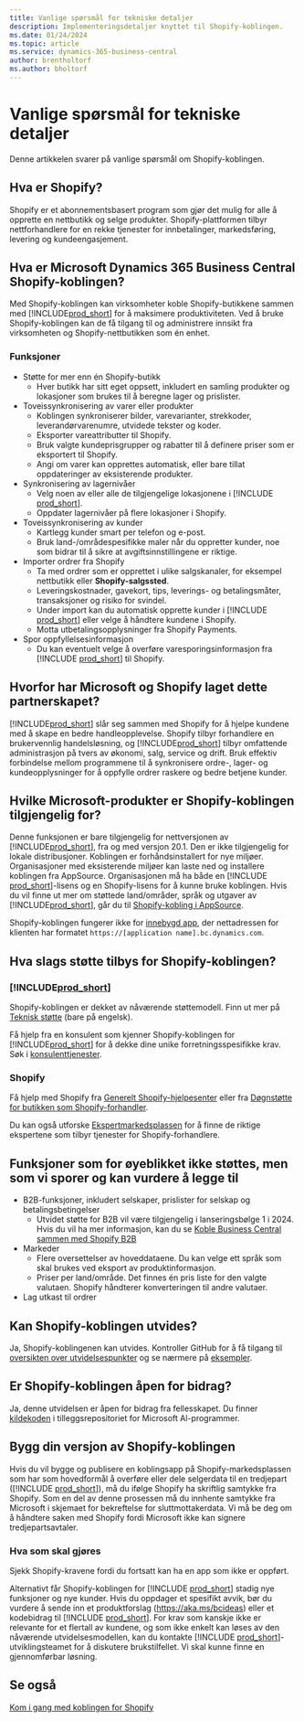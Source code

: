 ```yaml
---
title: Vanlige spørsmål for tekniske detaljer
description: Implementeringsdetaljer knyttet til Shopify-koblingen.
ms.date: 01/24/2024
ms.topic: article
ms.service: dynamics-365-business-central
author: brentholtorf
ms.author: bholtorf
---
```


# <a name="faq-for-technical-details"></a>Vanlige spørsmål for tekniske detaljer

Denne artikkelen svarer på vanlige spørsmål om Shopify-koblingen.

## <a name="what-is-shopify"></a>Hva er Shopify?

Shopify er et abonnementsbasert program som gjør det mulig for alle å opprette en nettbutikk og selge produkter. Shopify-plattformen tilbyr nettforhandlere for en rekke tjenester for innbetalinger, markedsføring, levering og kundeengasjement.

## <a name="what-is-the-microsoft-dynamics-365-business-central-shopify-connector"></a>Hva er Microsoft Dynamics 365 Business Central Shopify-koblingen?

Med Shopify-koblingen kan virksomheter koble Shopify-butikkene sammen med [!INCLUDE[prod_short](../includes/prod_short.md)] for å maksimere produktiviteten. Ved å bruke Shopify-koblingen kan de få tilgang til og administrere innsikt fra virksomheten og Shopify-nettbutikken som én enhet.

### <a name="capabilities"></a>Funksjoner

- Støtte for mer enn én Shopify-butikk
  - Hver butikk har sitt eget oppsett, inkludert en samling produkter og lokasjoner som brukes til å beregne lager og prislister.  
- Toveissynkronisering av varer eller produkter
  - Koblingen synkroniserer bilder, varevarianter, strekkoder, leverandørvarenumre, utvidede tekster og koder.  
  - Eksporter vareattributter til Shopify.  
  - Bruk valgte kundeprisgrupper og rabatter til å definere priser som er eksportert til Shopify.  
  - Angi om varer kan opprettes automatisk, eller bare tillat oppdateringer av eksisterende produkter.  
- Synkronisering av lagernivåer
  - Velg noen av eller alle de tilgjengelige lokasjonene i [!INCLUDE [prod_short](../includes/prod_short.md)].  
  - Oppdater lagernivåer på flere lokasjoner i Shopify.  
- Toveissynkronisering av kunder
  - Kartlegg kunder smart per telefon og e-post.  
  - Bruk land-/områdespesifikke maler når du oppretter kunder, noe som bidrar til å sikre at avgiftsinnstillingene er riktige.  
- Importer ordrer fra Shopify
  - Ta med ordrer som er opprettet i ulike salgskanaler, for eksempel nettbutikk eller **Shopify-salgssted**.
  - Leveringskostnader, gavekort, tips, leverings- og betalingsmåter, transaksjoner og risiko for svindel.  
  - Under import kan du automatisk opprette kunder i [!INCLUDE [prod_short](../includes/prod_short.md)] eller velge å håndtere kundene i Shopify.  
  - Motta utbetalingsopplysninger fra Shopify Payments.
- Spor oppfyllelsesinformasjon
  - Du kan eventuelt velge å overføre varesporingsinformasjon fra [!INCLUDE [prod_short](../includes/prod_short.md)] til Shopify.  

## <a name="why-did-microsoft-and-shopify-form-this-partnership"></a>Hvorfor har Microsoft og Shopify laget dette partnerskapet?

[!INCLUDE[prod_short](../includes/prod_long.md)] slår seg sammen med Shopify for å hjelpe kundene med å skape en bedre handleopplevelse. Shopify tilbyr forhandlere en brukervennlig handelsløsning, og [!INCLUDE[prod_short](../includes/prod_short.md)] tilbyr omfattende administrasjon på tvers av økonomi, salg, service og drift. Bruk effektiv forbindelse mellom programmene til å synkronisere ordre-, lager- og kundeopplysninger for å oppfylle ordrer raskere og bedre betjene kunder.

## <a name="which-microsoft-products-is-the-shopify-connector-available-for"></a>Hvilke Microsoft-produkter er Shopify-koblingen tilgjengelig for?

Denne funksjonen er bare tilgjengelig for nettversjonen av [!INCLUDE[prod_short](../includes/prod_short.md)], fra og med versjon 20.1. Den er ikke tilgjengelig for lokale distribusjoner. Koblingen er forhåndsinstallert for nye miljøer. Organisasjoner med eksisterende miljøer kan laste ned og installere koblingen fra AppSource. Organisasjonen må ha både en [!INCLUDE [prod_short](../includes/prod_short.md)]-lisens og en Shopify-lisens for å kunne bruke koblingen. Hvis du vil finne ut mer om støttede land/områder, språk og utgaver av [!INCLUDE[prod_short](../includes/prod_short.md)], går du til [Shopify-kobling i AppSource](https://go.microsoft.com/fwlink/?linkid=2196238).

Shopify-koblingen fungerer ikke for [innebygd app](/dynamics365/business-central/dev-itpro/deployment/embed-app-overview), der nettadressen for klienten har formatet `https://[application name].bc.dynamics.com`.

## <a name="what-support-is-offered-for-the-shopify-connector"></a>Hva slags støtte tilbys for Shopify-koblingen?

### [!INCLUDE[prod_short](../includes/prod_short.md)]

Shopify-koblingen er dekket av nåværende støttemodell. Finn ut mer på [Teknisk støtte](/dynamics365/business-central/dev-itpro/administration//manage-technical-support) (bare på engelsk).

Få hjelp fra en konsulent som kjenner Shopify-koblingen for [!INCLUDE[prod_short](../includes/prod_short.md)] for å dekke dine unike forretningsspesifikke krav. Søk i [konsulenttjenester](https://aka.ms/BCShopifyConsultant).

### <a name="shopify"></a>Shopify

Få hjelp med Shopify fra [Generelt Shopify-hjelpesenter](https://help.shopify.com/) eller fra [Døgnstøtte for butikken som Shopify-forhandler](https://help.shopify.com/questions#/).

Du kan også utforske [Ekspertmarkedsplassen](https://experts.shopify.com/) for å finne de riktige ekspertene som tilbyr tjenester for Shopify-forhandlere.

## <a name="currently-unsupported-features-however-were-tracking-them-and-may-consider-adding-them"></a>Funksjoner som for øyeblikket ikke støttes, men som vi sporer og kan vurdere å legge til

- B2B-funksjoner, inkludert selskaper, prislister for selskap og betalingsbetingelser
  - Utvidet støtte for B2B vil være tilgjengelig i lanseringsbølge 1 i 2024. Hvis du vil ha mer informasjon, kan du se [Koble Business Central sammen med Shopify B2B](/dynamics365/release-plan/2023wave2/smb/dynamics365-business-central/connect-business-central-shopify-b2b)
- Markeder
  - Flere oversettelser av hoveddataene. Du kan velge ett språk som skal brukes ved eksport av produktinformasjon.
  - Priser per land/område. Det finnes én pris liste for den valgte valutaen. Shopify håndterer konverteringen til andre valutaer.
- Lag utkast til ordrer

## <a name="is-the-shopify-connector-extensible"></a>Kan Shopify-koblingen utvides?

Ja, Shopify-koblingenen kan utvides. Kontroller GitHub for å få tilgang til [oversikten over utvidelsespunkter](https://github.com/microsoft/ALAppExtensions/tree/main/Apps/W1/Shopify) og se nærmere på [eksempler](https://github.com/microsoft/ALAppExtensions/blob/main/Apps/W1/Shopify/extensibility_examples.md).

## <a name="is-the-shopify-connector-open-for-contribution"></a>Er Shopify-koblingen åpen for bidrag?

Ja, denne utvidelsen er åpen for bidrag fra fellesskapet. Du finner [kildekoden](https://github.com/microsoft/ALAppExtensions/tree/main/Apps/W1/Shopify) i tilleggsrepositoriet for Microsoft Al-programmer.

## <a name="building-your-version-of-shopify-connector"></a>Bygg din versjon av Shopify-koblingen

Hvis du vil bygge og publisere en koblingsapp på Shopify-markedsplassen som har som hovedformål å overføre eller dele selgerdata til en tredjepart ([!INCLUDE [prod_short](../includes/prod_short.md)]), må du ifølge Shopify ha skriftlig samtykke fra Shopify. Som en del av denne prosessen må du innhente samtykke fra Microsoft i skjemaet for bekreftelse for sluttmottakerdata. Vi må be deg om å håndtere saken med Shopify fordi Microsoft ikke kan signere tredjepartsavtaler.

### <a name="what-to-do"></a>Hva som skal gjøres

Sjekk Shopify-kravene fordi du fortsatt kan ha en app som ikke er oppført.

Alternativt får Shopify-koblingen for [!INCLUDE [prod_short](../includes/prod_short.md)] stadig nye funksjoner og nye kunder. Hvis du oppdager et spesifikt avvik, bør du vurdere å sende inn et produktforslag (https://aka.ms/bcideas) eller et kodebidrag til [!INCLUDE [prod_short](../includes/prod_short.md)]. For krav som kanskje ikke er relevante for et flertall av kundene, og som ikke enkelt kan løses av den nåværende utvidelsesmodellen, kan du kontakte [!INCLUDE [prod_short](../includes/prod_short.md)]-utviklingsteamet for å diskutere brukstilfellet. Vi skal kunne finne en gjennomførbar løsning.

## <a name="see-also"></a>Se også

[Kom i gang med koblingen for Shopify](get-started.md)  
